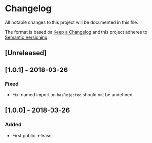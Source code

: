 # Changelog
All notable changes to this project will be documented in this file.

The format is based on [Keep a Changelog](http://keepachangelog.com/en/1.0.0/)
and this project adheres to [Semantic Versioning](http://semver.org/spec/v2.0.0.html).

## [Unreleased]

## [1.0.1] - 2018-03-26
### Fixed
- Fix: named import on `hasRejected` should not be undefined

## [1.0.0] - 2018-03-26
### Added
- First public release
